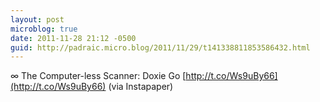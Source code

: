 ```yaml
---
layout: post
microblog: true
date: 2011-11-28 21:12 -0500
guid: http://padraic.micro.blog/2011/11/29/t141338811853586432.html
---
```

∞ The Computer-less Scanner: Doxie Go [http://t.co/Ws9uBy66](http://t.co/Ws9uBy66) (via Instapaper)
